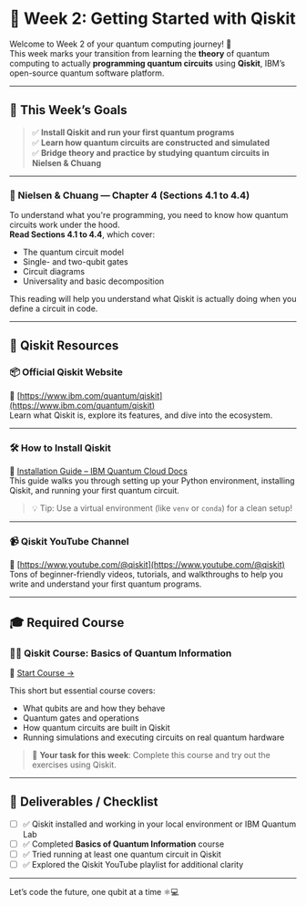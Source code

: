 # 🧪 Week 2: Getting Started with Qiskit

Welcome to Week 2 of your quantum computing journey! 🚀  
This week marks your transition from learning the **theory** of quantum computing to actually **programming quantum circuits** using **Qiskit**, IBM’s open-source quantum software platform.

---
## 🎯 This Week’s Goals

> ✅ **Install Qiskit and run your first quantum programs**  
> ✅ **Learn how quantum circuits are constructed and simulated**  
> ✅ **Bridge theory and practice by studying quantum circuits in Nielsen & Chuang**

---
### 📖 Nielsen & Chuang — Chapter 4 (Sections 4.1 to 4.4)

To understand what you're programming, you need to know how quantum circuits work under the hood.  
**Read Sections 4.1 to 4.4**, which cover:
- The quantum circuit model
- Single- and two-qubit gates
- Circuit diagrams
- Universality and basic decomposition

This reading will help you understand what Qiskit is actually doing when you define a circuit in code.

---

## 🔗 Qiskit Resources

### 📦 Official Qiskit Website  
🔗 [https://www.ibm.com/quantum/qiskit](https://www.ibm.com/quantum/qiskit)  
Learn what Qiskit is, explore its features, and dive into the ecosystem.

---

### 🛠️ How to Install Qiskit  
🔗 [Installation Guide – IBM Quantum Cloud Docs](https://quantum.cloud.ibm.com/docs/en/guides)  
This guide walks you through setting up your Python environment, installing Qiskit, and running your first quantum circuit.

> 💡 Tip: Use a virtual environment (like `venv` or `conda`) for a clean setup!

---

### 📹 Qiskit YouTube Channel  
🔗 [https://www.youtube.com/@qiskit](https://www.youtube.com/@qiskit)  
Tons of beginner-friendly videos, tutorials, and walkthroughs to help you write and understand your first quantum programs.

---

## 🎓 Required Course

### 🧑‍🏫 **Qiskit Course: Basics of Quantum Information**  
🔗 [Start Course →](https://learning.quantum.ibm.com/course/basics-of-quantum-information)

This short but essential course covers:
- What qubits are and how they behave
- Quantum gates and operations
- How quantum circuits are built in Qiskit
- Running simulations and executing circuits on real quantum hardware

> 🎯 **Your task for this week**: Complete this course and try out the exercises using Qiskit.

---

## 📌 Deliverables / Checklist

- [ ] ✅ Qiskit installed and working in your local environment or IBM Quantum Lab
- [ ] ✅ Completed **Basics of Quantum Information** course
- [ ] ✅ Tried running at least one quantum circuit in Qiskit
- [ ] ✅ Explored the Qiskit YouTube playlist for additional clarity

---


Let’s code the future, one qubit at a time ⚛️💻

